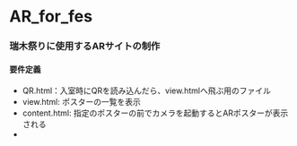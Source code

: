 # AR_for_fes
### 瑞木祭りに使用するARサイトの制作

#### 要件定義
- QR.html：入室時にQRを読み込んだら、view.htmlへ飛ぶ用のファイル
- view.html: ポスターの一覧を表示
- content.html: 指定のポスターの前でカメラを起動するとARポスターが表示される
- 
